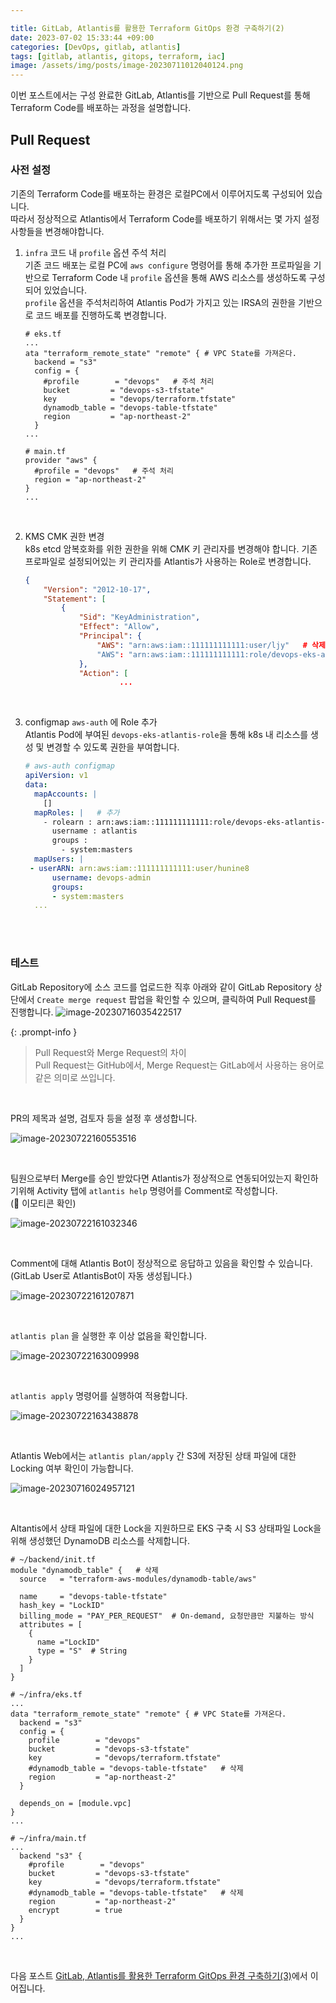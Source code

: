 ```yaml
---

title: GitLab, Atlantis를 활용한 Terraform GitOps 환경 구축하기(2)
date: 2023-07-02 15:33:44 +09:00
categories: [DevOps, gitlab, atlantis]
tags: [gitlab, atlantis, gitops, terraform, iac]
image: /assets/img/posts/image-20230711012040124.png
---
```




이번 포스트에서는 구성 완료한 GitLab, Atlantis를 기반으로 Pull Request를 통해 Terraform Code를 배포하는 과정을 설명합니다.
<br>

## Pull Request 

### 사전 설정

기존의 Terraform Code를 배포하는 환경은 로컬PC에서 이루어지도록 구성되어 있습니다.  
따라서 정상적으로 Atlantis에서 Terraform Code를 배포하기 위해서는 몇 가지 설정 사항들을 변경해야합니다.

1. `infra` 코드 내 `profile` 옵션 주석 처리  
   기존 코드 배포는 로컬 PC에 `aws configure` 명령어를 통해 추가한 프로파일을 기반으로 Terraform Code 내 `profile` 옵션을 통해 AWS 리소스를 생성하도록 구성되어 있었습니다.  
   `profile` 옵션을 주석처리하여 Atlantis Pod가 가지고 있는 IRSA의 권한을 기반으로 코드 배포를 진행하도록 변경합니다.

   ```hcl
   # eks.tf
   ...
   ata "terraform_remote_state" "remote" { # VPC State를 가져온다.
     backend = "s3"
     config = {
       #profile        = "devops"   # 주석 처리
       bucket         = "devops-s3-tfstate"
       key            = "devops/terraform.tfstate"
       dynamodb_table = "devops-table-tfstate"
       region         = "ap-northeast-2"
     }
   ...
   ```

   ```hcl
   # main.tf
   provider "aws" {
     #profile = "devops"   # 주석 처리
     region = "ap-northeast-2"
   }
   ...
   ```

   <br>

2. KMS CMK 권한 변경  
   k8s etcd 암복호화를 위한 권한을 위해 CMK 키 관리자를 변경해야 합니다. 기존 프로파일로 설정되어있는 키 관리자를 Atlantis가 사용하는 Role로 변경합니다.

   ```json
   {
       "Version": "2012-10-17",
       "Statement": [
           {
               "Sid": "KeyAdministration",
               "Effect": "Allow",
               "Principal": {
                   "AWS": "arn:aws:iam::111111111111:user/ljy"   # 삭제
                   "AWS": "arn:aws:iam::111111111111:role/devops-eks-atlantis-role"   # 추가             
               },
               "Action": [
   						...
   ```

   <br>

3. configmap `aws-auth` 에 Role 추가  
   Atlantis Pod에 부여된 `devops-eks-atlantis-role`을 통해 k8s 내 리소스를 생성 및 변경할 수 있도록 권한을 부여합니다.

   ```yaml
   # aws-auth configmap
   apiVersion: v1
   data:
     mapAccounts: |
       []
     mapRoles: |   # 추가
       - rolearn : arn:aws:iam::111111111111:role/devops-eks-atlantis-role
         username : atlantis
         groups :
           - system:masters
     mapUsers: |
   	- userARN: arn:aws:iam::111111111111:user/hunine8
         username: devops-admin
         groups:
         - system:masters
     ...
   ```



<br>

<br>

### 테스트

GitLab Repository에 소스 코드를 업로드한 직후 아래와 같이 GitLab Repository 상단에서 `Create merge request` 팝업을 확인할 수 있으며, 클릭하여 Pull Request를 진행합니다.
![image-20230716035422517](/assets/img/posts/image-20230716035422517.png)

{: .prompt-info }

> Pull Request와 Merge Request의 차이  
> Pull Request는 GitHub에서, Merge Request는 GitLab에서 사용하는 용어로 같은 의미로 쓰입니다.

<br>

PR의 제목과 설명, 검토자 등을 설정 후 생성합니다.

![image-20230722160553516](/assets/img/posts/image-20230722160553516.png)

<br>

팀원으로부터 Merge를 승인 받았다면 Atlantis가 정상적으로 연동되어있는지 확인하기위해 Activity 탭에 `atlantis help` 명령어를 Comment로 작성합니다.  
(👀 이모티콘 확인)

![image-20230722161032346](/assets/img/posts/image-20230722161032346.png)

<br>

Comment에 대해 Atlantis Bot이 정상적으로 응답하고 있음을 확인할 수 있습니다.  
(GitLab User로 AtlantisBot이 자동 생성됩니다.)

![image-20230722161207871](/assets/img/posts/image-20230722161207871.png)

<br>

`atlantis plan` 을 실행한 후 이상 없음을 확인합니다.

![image-20230722163009998](/assets/img/posts/image-20230722163009998.png)

<br>

`atlantis apply` 명령어를 실행하여 적용합니다.

![image-20230722163438878](/assets/img/posts/image-20230722163438878.png)

<br>

Atlantis Web에서는 `atlantis plan/apply` 간 S3에 저장된 상태 파일에 대한 Locking 여부 확인이 가능합니다.

![image-20230716024957121](/assets/img/posts/image-20230716024957121.png)

<br>

Altantis에서 상태 파일에 대한 Lock을 지원하므로 EKS 구축 시 S3 상태파일 Lock을 위해 생성했던 DynamoDB 리소스를 삭제합니다.

```hcl
# ~/backend/init.tf
module "dynamodb_table" {   # 삭제
  source   = "terraform-aws-modules/dynamodb-table/aws"

  name     = "devops-table-tfstate"
  hash_key = "LockID"
  billing_mode = "PAY_PER_REQUEST"  # On-demand, 요청만큼만 지불하는 방식
  attributes = [
    {
      name ="LockID"
      type = "S"  # String
    }
  ]
}
```

```hcl
# ~/infra/eks.tf
...
data "terraform_remote_state" "remote" { # VPC State를 가져온다.
  backend = "s3"
  config = {
    profile        = "devops"
    bucket         = "devops-s3-tfstate"
    key            = "devops/terraform.tfstate"
    #dynamodb_table = "devops-table-tfstate"   # 삭제
    region         = "ap-northeast-2"
  }

  depends_on = [module.vpc]
}
...
```

```hcl
# ~/infra/main.tf
...
  backend "s3" {
    #profile        = "devops"
    bucket         = "devops-s3-tfstate"
    key            = "devops/terraform.tfstate"
    #dynamodb_table = "devops-table-tfstate"   # 삭제
    region         = "ap-northeast-2"
    encrypt        = true
  }
}
...
```



<br>

다음 포스트 [GitLab, Atlantis를 활용한 Terraform GitOps 환경 구축하기(3)](https://jjikin.com/posts/GitLab,-Atlantis%EB%A5%BC-%ED%99%9C%EC%9A%A9%ED%95%9C-Terraform-GitOps-%ED%99%98%EA%B2%BD-%EA%B5%AC%EC%B6%95%ED%95%98%EA%B8%B0(3)/)에서 이어집니다.
